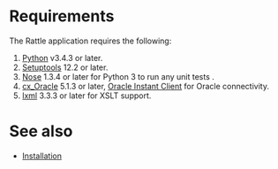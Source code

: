 # Requirements

The Rattle application requires the following:

1. [Python](https://www.python.org/) v3.4.3 or later.
2. [Setuptools](https://pythonhosted.org/setuptools/) 12.2 or later.
3. [Nose](https://nose.readthedocs.org/) 1.3.4 or later for Python 3 to run any unit tests .
4. [cx_Oracle](http://cx-oracle.sourceforge.net/) 5.1.3 or later, [Oracle Instant Client](http://www.oracle.com/technetwork/database/features/instant-client/) for Oracle connectivity.
5. [lxml](http://lxml.de/) 3.3.3 or later for XSLT support.

# See also

* [Installation](installation.md)
